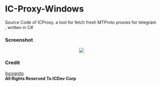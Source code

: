 # IC-Proxy-Windows
Source Code of ICProxy.
a tool for fetch fresh MTProto proxies for telegram ,  written in C#
<h3>Screenshot</h3>
<center><img src="https://uupload.ir/files/b39l_img_20210103_223727_700.jpg"/></center>
<h3>Credit</h3>
<a href="#">Incognito</a></br>
<b>All Rights Reserved To ICDev Corp</b>
